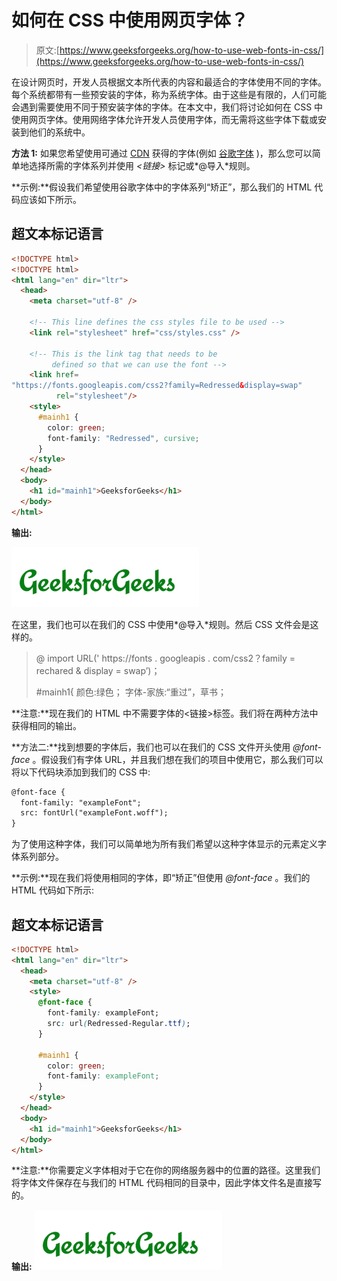 # 如何在 CSS 中使用网页字体？

> 原文:[https://www.geeksforgeeks.org/how-to-use-web-fonts-in-css/](https://www.geeksforgeeks.org/how-to-use-web-fonts-in-css/)

在设计网页时，开发人员根据文本所代表的内容和最适合的字体使用不同的字体。每个系统都带有一些预安装的字体，称为系统字体。由于这些是有限的，人们可能会遇到需要使用不同于预安装字体的字体。在本文中，我们将讨论如何在 CSS 中使用网页字体。使用网络字体允许开发人员使用字体，而无需将这些字体下载或安装到他们的系统中。

**方法 1:** 如果您希望使用可通过 [<u>CDN</u>](https://www.geeksforgeeks.org/what-is-a-content-distribution-network-and-how-does-it-work/) 获得的字体(例如 [<u>谷歌字体</u>](https://fonts.google.com) )，那么您可以简单地选择所需的字体系列并使用 *<链接>* 标记或*@导入*规则。

**示例:**假设我们希望使用谷歌字体中的字体系列“矫正”，那么我们的 HTML 代码应该如下所示。

## 超文本标记语言

```html
<!DOCTYPE html>
<!DOCTYPE html>
<html lang="en" dir="ltr">
  <head>
    <meta charset="utf-8" />

    <!-- This line defines the css styles file to be used -->
    <link rel="stylesheet" href="css/styles.css" />

    <!-- This is the link tag that needs to be 
         defined so that we can use the font -->
    <link href=
"https://fonts.googleapis.com/css2?family=Redressed&display=swap"
          rel="stylesheet"/>
    <style>
      #mainh1 {
        color: green;
        font-family: "Redressed", cursive;
      }
    </style>
  </head>
  <body>
    <h1 id="mainh1">GeeksforGeeks</h1>
  </body>
</html>
```

**输出:**

![](img/208c297c760fc9427c1b1ee10d3b5681.png)

在这里，我们也可以在我们的 CSS 中使用*@导入*规则。然后 CSS 文件会是这样的。

> @ import URL(' https://fonts . googleapis . com/css2？family = rechared & display = swap’)；
> 
> #mainh1{
> 颜色:绿色；
> 字体-家族:“重过”，草书；

**注意:**现在我们的 HTML 中不需要字体的<链接>标签。我们将在两种方法中获得相同的输出。

**方法二:**找到想要的字体后，我们也可以在我们的 CSS 文件开头使用 *@font-face* 。假设我们有字体 URL，并且我们想在我们的项目中使用它，那么我们可以将以下代码块添加到我们的 CSS 中:

```html
@font-face {
  font-family: "exampleFont";
  src: fontUrl("exampleFont.woff");
}
```

为了使用这种字体，我们可以简单地为所有我们希望以这种字体显示的元素定义字体系列部分。

**示例:**现在我们将使用相同的字体，即“矫正”但使用 *@font-face* 。我们的 HTML 代码如下所示:

## 超文本标记语言

```html
<!DOCTYPE html>
<html lang="en" dir="ltr">
  <head>
    <meta charset="utf-8" />
    <style>
      @font-face {
        font-family: exampleFont;
        src: url(Redressed-Regular.ttf);
      }

      #mainh1 {
        color: green;
        font-family: exampleFont;
      }
    </style>
  </head>
  <body>
    <h1 id="mainh1">GeeksforGeeks</h1>
  </body>
</html>
```

**注意:**你需要定义字体相对于它在你的网络服务器中的位置的路径。这里我们将字体文件保存在与我们的 HTML 代码相同的目录中，因此字体文件名是直接写的。

**输出:**
![](img/208c297c760fc9427c1b1ee10d3b5681.png)